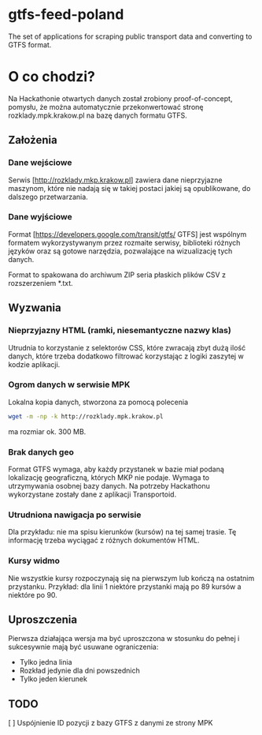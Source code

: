 gtfs-feed-poland
================

The set of applications for scraping public transport data and converting to GTFS format.


O co chodzi?
============

Na Hackathonie otwartych danych został zrobiony proof-of-concept, pomysłu, że można automatycznie przekonwertować stronę rozklady.mpk.krakow.pl na bazę danych formatu GTFS.


Założenia
---------

### Dane wejściowe

Serwis [http://rozklady.mkp.krakow.pl] zawiera dane nieprzyjazne maszynom, które nie nadają się w takiej postaci jakiej są opublikowane, do dalszego przetwarzania.

### Dane wyjściowe

Format [https://developers.google.com/transit/gtfs/ GTFS] jest wspólnym formatem wykorzystywanym przez rozmaite serwisy, biblioteki różnych języków oraz są gotowe narzędzia, pozwalające na wizualizację tych danych.

Format to spakowana do archiwum ZIP seria płaskich plików CSV z rozszerzeniem *.txt.


Wyzwania
--------

### Nieprzyjazny HTML (ramki, niesemantyczne nazwy klas)

Utrudnia to korzystanie z selektorów CSS, które zwracają zbyt dużą ilość danych, które trzeba dodatkowo filtrować korzystając z logiki zaszytej w kodzie aplikacji.

### Ogrom danych w serwisie MPK

Lokalna kopia danych, stworzona za pomocą polecenia

```sh
wget -m -np -k http://rozklady.mpk.krakow.pl
```

ma rozmiar ok. 300 MB.

### Brak danych geo

Format GTFS wymaga, aby każdy przystanek w bazie miał podaną lokalizację geograficzną, których MKP nie podaje. Wymaga to utrzymywania osobnej bazy danych. Na potrzeby Hackathonu wykorzystane zostały dane z aplikacji Transportoid.

### Utrudniona nawigacja po serwisie

Dla przykładu: nie ma spisu kierunków (kursów) na tej samej trasie. Tę informację trzeba wyciągać z różnych dokumentów HTML.

### Kursy widmo

Nie wszystkie kursy rozpoczynają się na pierwszym lub kończą na ostatnim przystanku. Przykład: dla linii 1 niektóre przystanki mają po 89 kursów a niektóre po 90.

Uproszczenia
------------

Pierwsza działająca wersja ma być uproszczona w stosunku do pełnej i sukcesywnie mają być usuwane ograniczenia:

  * Tylko jedna linia
  * Rozkład jedynie dla dni powszednich
  * Tylko jeden kierunek


TODO
----

  [ ] Uspójnienie ID pozycji z bazy GTFS z danymi ze strony MPK
